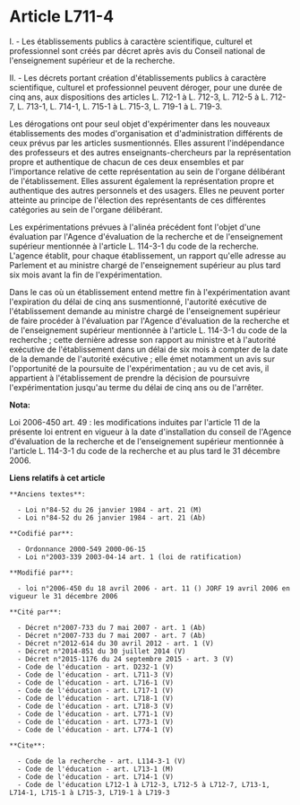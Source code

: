 # Article L711-4

I. - Les établissements publics à caractère scientifique, culturel et professionnel sont créés par décret après avis du
Conseil national de l'enseignement supérieur et de la recherche.

II. - Les décrets portant création d'établissements publics à caractère scientifique, culturel et professionnel peuvent
déroger, pour une durée de cinq ans, aux dispositions des articles L. 712-1 à L. 712-3, L. 712-5 à L. 712-7, L. 713-1, L.
714-1, L. 715-1 à L. 715-3, L. 719-1 à L. 719-3.

Les dérogations ont pour seul objet d'expérimenter dans les nouveaux établissements des modes d'organisation et
d'administration différents de ceux prévus par les articles susmentionnés. Elles assurent l'indépendance des professeurs et
des autres enseignants-chercheurs par la représentation propre et authentique de chacun de ces deux ensembles et par
l'importance relative de cette représentation au sein de l'organe délibérant de l'établissement. Elles assurent également la
représentation propre et authentique des autres personnels et des usagers. Elles ne peuvent porter atteinte au principe de
l'élection des représentants de ces différentes catégories au sein de l'organe délibérant.

Les expérimentations prévues à l'alinéa précédent font l'objet d'une évaluation par l'Agence d'évaluation de la recherche et
de l'enseignement supérieur mentionnée à l'article L. 114-3-1 du code de la recherche. L'agence établit, pour chaque
établissement, un rapport qu'elle adresse au Parlement et au ministre chargé de l'enseignement supérieur au plus tard six
mois avant la fin de l'expérimentation.

Dans le cas où un établissement entend mettre fin à l'expérimentation avant l'expiration du délai de cinq ans susmentionné,
l'autorité exécutive de l'établissement demande au ministre chargé de l'enseignement supérieur de faire procéder à
l'évaluation par l'Agence d'évaluation de la recherche et de l'enseignement supérieur mentionnée à l'article L. 114-3-1 du
code de la recherche ; cette dernière adresse son rapport au ministre et à l'autorité exécutive de l'établissement dans un
délai de six mois à compter de la date de la demande de l'autorité exécutive ; elle émet notamment un avis sur l'opportunité
de la poursuite de l'expérimentation ; au vu de cet avis, il appartient à l'établissement de prendre la décision de
poursuivre l'expérimentation jusqu'au terme du délai de cinq ans ou de l'arrêter.

**Nota:**

Loi 2006-450 art. 49 : les modifications induites par l'article 11 de la présente loi entrent en vigueur à la date
d'installation du conseil de l'Agence d'évaluation de la recherche et de l'enseignement supérieur mentionnée à l'article L.
114-3-1 du code de la recherche et au plus tard le 31 décembre 2006.

**Liens relatifs à cet article**

	**Anciens textes**:

	  - Loi n°84-52 du 26 janvier 1984 - art. 21 (M)
	  - Loi n°84-52 du 26 janvier 1984 - art. 21 (Ab)

	**Codifié par**:

	  - Ordonnance 2000-549 2000-06-15
	  - Loi n°2003-339 2003-04-14 art. 1 (loi de ratification)

	**Modifié par**:

	  - loi n°2006-450 du 18 avril 2006 - art. 11 () JORF 19 avril 2006 en vigueur le 31 décembre 2006

	**Cité par**:

	  - Décret n°2007-733 du 7 mai 2007 - art. 1 (Ab)
	  - Décret n°2007-733 du 7 mai 2007 - art. 7 (Ab)
	  - Décret n°2012-614 du 30 avril 2012 - art. 1 (V)
	  - Décret n°2014-851 du 30 juillet 2014 (V)
	  - Décret n°2015-1176 du 24 septembre 2015 - art. 3 (V)
	  - Code de l'éducation - art. D232-1 (V)
	  - Code de l'éducation - art. L711-3 (V)
	  - Code de l'éducation - art. L716-1 (V)
	  - Code de l'éducation - art. L717-1 (V)
	  - Code de l'éducation - art. L718-1 (V)
	  - Code de l'éducation - art. L718-3 (V)
	  - Code de l'éducation - art. L771-1 (V)
	  - Code de l'éducation - art. L773-1 (V)
	  - Code de l'éducation - art. L774-1 (V)

	**Cite**:

	  - Code de la recherche - art. L114-3-1 (V)
	  - Code de l'éducation - art. L713-1 (M)
	  - Code de l'éducation - art. L714-1 (V)
	  - Code de l'éducation L712-1 à L712-3, L712-5 à L712-7, L713-1, L714-1, L715-1 à L715-3, L719-1 à L719-3
